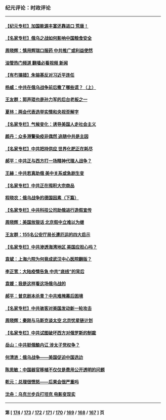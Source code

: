 ### 纪元评论：时政评论
---
#### [【纪元专栏】加国能源丰富还靠进口 荒唐！](../../pages/nsc1025/n13648376.md?03180330) 
#### [【名家专栏】俄乌之战如何影响中国粮食安全](../../pages/nsc1025/n13653309.md?03180330) 
#### [周晓辉：慎用辉瑞口服药 中共推广或利益使然](../../pages/nsc1025/n13653571.md?03180330) 
#### [油管热门频道 翻墙必看视频 新闻](ok?03180330)
#### [【有冇搞错】朱镕基反对习近平连任](../../pages/nsc1025/n13651375.md?03180330) 
#### [杨威：中共在俄乌战争前后撒了哪些谎？（上）](../../pages/nsc1025/n13648748.md?03180330) 
#### [王友群：郭声琨也是孙力军的后台老板之一](../../pages/nsc1025/n13651590.md?03180330) 
#### [夏林：两会代表选举实情和央视歪解字](../../pages/nsc1025/n13651558.md?03180330) 
#### [【名家专栏】气候变化：诱导美国人走社会主义](../../pages/nsc1025/n13649863.md?03180330) 
#### [颜丹：众多港警染疫非偶然 追随中共是主因](../../pages/nsc1025/n13651328.md?03180330) 
#### [【名家专栏】中共把持供应 世界化肥正在耗尽](../../pages/nsc1025/n13650452.md?03180330) 
#### [郝平：中共正与西方打一场精神代理人战争？](../../pages/nsc1025/n13651327.md?03180330) 
#### [王赫：中共若真助俄 美中关系或急剧生变](../../pages/nsc1025/n13648488.md?03180330) 
#### [【名家专栏】中共正在囤积大宗商品](../../pages/nsc1025/n13647717.md?03180330) 
#### [程晓农：俄乌战争的德国因素（下篇）](../../pages/nsc1025/n13648327.md?03180330) 
#### [【名家专栏】中共科技公司助俄进行造假宣传](../../pages/nsc1025/n13647728.md?03180330) 
#### [周晓辉：美国放狠话 北京假中立难以为继](../../pages/nsc1025/n13647931.md?03180330) 
#### [王友群：155名公安厅局长遭厄运的四大启示](../../pages/nsc1025/n13646314.md?03180330) 
#### [【名家专栏】中共渗透海湾地区 美国应担心吗？](../../pages/nsc1025/n13642995.md?03180330) 
#### [袁斌：上海六院为何竟成武汉中心医院翻版？](../../pages/nsc1025/n13647348.md?03180330) 
#### [李正宽：大陆疫情告急 中共“底线”的背后](../../pages/nsc1025/n13647062.md?03180330) 
#### [袁媛：我是这样看这场俄乌战的](../../pages/nsc1025/n13644892.md?03180330) 
#### [郝平：普京剧本杀青？中共难掩幕后困境](../../pages/nsc1025/n13646007.md?03180330) 
#### [【名家专栏】中共骇客对美国发动新一轮攻击](../../pages/nsc1025/n13645363.md?03180330) 
#### [周晓辉：秦刚与马斯克谈太空 北京忧星链计划](../../pages/nsc1025/n13645803.md?03180330) 
#### [【名家专栏】中共试图破坏西方对俄罗斯的制裁](../../pages/nsc1025/n13645427.md?03180330) 
#### [岳山：中共挺俄酿内讧 涉太子党权争？](../../pages/nsc1025/n13645429.md?03180330) 
#### [何清涟：俄乌战争——美国促迫中国选边](../../pages/nsc1025/n13645170.md?03180330) 
#### [陈思敏：中国器官移植不仅仅是费用公开透明的问题](../../pages/nsc1025/n13644267.md?03180330) 
#### [乾元：总理很愤怒——后果会很严重吗](../../pages/nsc1025/n13644465.md?03180330) 
#### [沈舟：乌克兰步兵打坦克 电影变现实](../../pages/nsc1025/n13643800.md?03180330) 

---
#### 第 [ [174](./174.md?03180330) / [173](./173.md?03180330) / [172](./172.md?03180330) / [171](./171.md?03180330) / [170](./170.md?03180330) / [169](./169.md?03180330) / [168](./168.md?03180330) / [167](./167.md?03180330) ] 页
